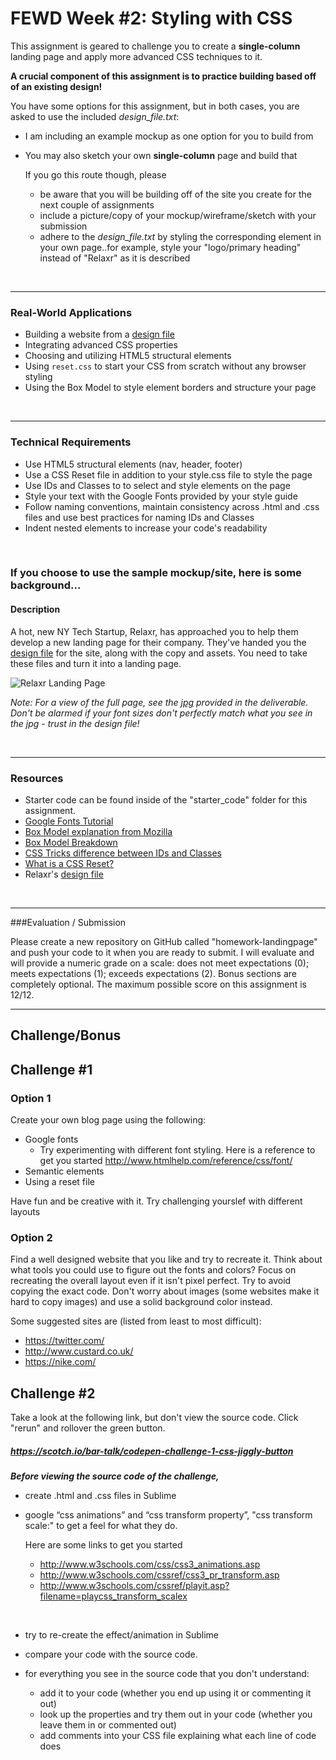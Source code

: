 # FEWD Week #2: Styling with CSS

This assignment is geared to challenge you to create a **single-column** landing page and apply more advanced CSS techniques to it.

**A crucial component of this assignment is to practice building based off of an existing design!**

You have some options for this assignment, but in both cases, you are asked to use the included *design_file.txt*:

- I am including an example mockup as one option for you to build from

- You may also sketch your own **single-column** page and build that

  If you go this route though, please

  - be aware that you will be building off of the site you create for the next couple of assignments
  - include a picture/copy of your mockup/wireframe/sketch with your submission
  - adhere to the *design_file.txt* by styling the corresponding element in your own page..for example, style your "logo/primary heading" instead of "Relaxr" as it is described

  ​

---

### Real-World Applications

- Building a website from a [design file](design_file.txt)
- Integrating advanced CSS properties
- Choosing and utilizing HTML5 structural elements
- Using `reset.css` to start your CSS from scratch without any browser styling
- Using the Box Model to style element borders and structure your page

<br>

------

### Technical Requirements

- Use HTML5 structural elements (nav, header, footer)
- Use a CSS Reset file in addition to your style.css file to style the page
- Use IDs and Classes to to select and style elements on the page
- Style your text with the Google Fonts provided by your style guide
- Follow naming conventions, maintain consistency across .html and .css files and use best practices for naming IDs and Classes
- Indent nested elements to increase your code's readability

<br>

### If you choose to use the sample mockup/site, here is some background...

#### Description


A hot, new NY Tech Startup, Relaxr, has approached you to help them develop a new landing page for their company. They've handed you the [design file](design_file.txt) for the site, along with the copy and assets. You need to take these files and turn it into a landing page.


![Relaxr Landing Page](https://i.imgur.com/aiNUaDW.png)

*Note: For a view of the full page, see the [jpg](images/relaxr_landing.jpg) provided in the deliverable. Don't be alarmed if your font sizes don't perfectly match what you see in the jpg - trust in the design file!*

<br>



---

### Resources

- Starter code can be found inside of the "starter_code" folder for this assignment.
- [Google Fonts Tutorial](https://developers.google.com/fonts/docs/getting_started)
- [Box Model explanation from Mozilla](https://developer.mozilla.org/en-US/docs/Web/CSS/box_model)
- [Box Model Breakdown](http://learn.shayhowe.com/html-css/opening-the-box-model/)
- [CSS Tricks difference between IDs and Classes](https://css-tricks.com/the-difference-between-id-and-class/)
- [What is a CSS Reset?](http://www.cssreset.com/what-is-a-css-reset/)
- Relaxr's [design file](design_file.txt)


<br>

---

###Evaluation / Submission

Please create a new repository on GitHub called "homework-landingpage" and push your code to it when you are ready to submit. I will evaluate and will provide a numeric grade on a scale: does not meet expectations (0); meets expectations (1); exceeds expectations (2). Bonus sections are completely optional. The maximum possible score on this assignment is 12/12.

---

## Challenge/Bonus

## Challenge #1

### Option 1

Create your own blog page using the following:

- Google fonts
  - Try experimenting with different font styling. Here is a reference to get you started http://www.htmlhelp.com/reference/css/font/
- Semantic elements
- Using a reset file

Have fun and be creative with it. Try challenging yourslef with different layouts



### Option 2

Find a well designed website that you like and try to recreate it. Think about what tools you could use to figure out the fonts and colors? Focus on recreating the overall layout even if it isn't pixel perfect. Try to avoid copying the exact code. Don't worry about images (some websites make it hard to copy images) and use a solid background color instead.

Some suggested sites are (listed from least to most difficult):

- https://twitter.com/
- http://www.custard.co.uk/
- https://nike.com/



## Challenge #2

Take a look at the following link, but don't view the source code.  Click "rerun" and rollover the green button.

##### https://scotch.io/bar-talk/codepen-challenge-1-css-jiggly-button

***Before viewing the source code of the challenge,***

- create .html and .css files in Sublime

- google “css animations” and “css transform property”, "css transform scale:" to get a feel for what they do.

  Here are some links to get you started

  - http://www.w3schools.com/css/css3_animations.asp
  - http://www.w3schools.com/cssref/css3_pr_transform.asp
  - http://www.w3schools.com/cssref/playit.asp?filename=playcss_transform_scalex

  ​

- try to re-create the effect/animation in Sublime

- compare your code with the source code.

- for everything you see in the source code that you don't understand:
  - add it to your code (whether you end up using it or commenting it out)
  - look up the properties and try them out in your code (whether you leave them in or commented out)
  - add comments into your CSS file explaining what each line of code does
